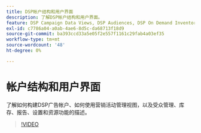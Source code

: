```yaml
---
title: DSP帐户结构和用户界面
description: 了解DSP帐户结构和用户界面。
feature: DSP Campaign Data Views, DSP Audiences, DSP On Demand Inventory, DSP Private Inventory, DSP Deal IDs, DSP Custom Reports
exl-id: c7786a04-a0ab-4ae6-8d5c-da68713f18d9
source-git-commit: ba393ccd33a5e05f2e557f1161c29fab4a03ef35
workflow-type: tm+mt
source-wordcount: '48'
ht-degree: 0%

---
```


# 帐户结构和用户界面

了解如何构建DSP广告帐户、如何使用营销活动管理视图，以及受众管理、库存、报告、设置和资源功能的描述。

>[!VIDEO](https://video.tv.adobe.com/v/339206)
